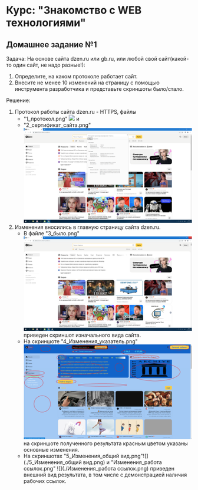 # Курс: "Знакомство с WEB технологиями"
## Домашнее задание №1

Задача: На основе сайта dzen.ru или gb.ru, или любой свой сайт(какой-то один сайт, не надо разные!):
1. Определите, на каком протоколе работает сайт.
2. Внесите не менее 10 изменений на страницу с помощью инструмента разработчика и представьте скриншоты было/стало.

Решение:
1. Протокол работы сайта dzen.ru - HTTPS, файлы
   * "1_протокол.png" ![](./1_протокол.png) и
   * "2_сертификат_сайта.png" ![](./2_сертификат_сайта.png)
3. Изменения вносились в главную страницу сайта dzen.ru.
   * В файле "3_было.png" ![](./3_Было.png)  приведен скриншот изначального вида сайта.
   * На скриншоте "4_Изменения_указатель.png"![](./4_Изменения_указатель.png) на скриншоте полученного результата красным цветом указаны основные изменения.
   * На скриншотах "5_Изменения_общий вид.png"![](./5_Изменения_общий вид.png) и "Изменения_работа ссылок.png" ![](./Изменения_работа ссылок.png) приведен внешний вид результата, в том числе с демонстрацией наличия рабочих ссылок.
